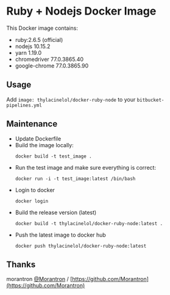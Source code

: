 # Ruby + Nodejs Docker Image

This Docker image contains:
* ruby:2.6.5 (official)
* nodejs 10.15.2
* yarn 1.19.0
* chromedriver 77.0.3865.40
* google-chrome 77.0.3865.90

## Usage

Add `image: thylacinelol/docker-ruby-node` to your `bitbucket-pipelines.yml`

## Maintenance

- Update Dockerfile
- Build the image locally:
  ```
  docker build -t test_image .
  ```
- Run the test image and make sure everything is correct:
  ```
  docker run -i -t test_image:latest /bin/bash
  ```
- Login to docker
  ```
  docker login
  ```
- Build the release version (latest)
  ```
  docker build -t thylacinelol/docker-ruby-node:latest .
  ```
- Push the latest image to docker hub
  ```
  docker push thylacinelol/docker-ruby-node:latest
  ```

## Thanks

morantron [@Morantron](https://twitter.com/Morantron) / [https://github.com/Morantron](https://github.com/Morantron)
